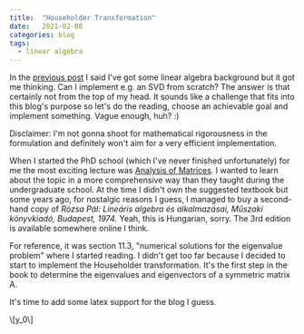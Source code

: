 ```yaml
---
title:  "Householder Transformation"
date:   2021-02-08
categories: blog
tags:
  - linear algebra
---
```


In the [previous post](blog/ai-roadmap) I said I've got some linear algebra background but it got me thinking. Can I implement e.g. an SVD from scratch? The answer is that certainly not from the top of my head. It sounds like a challenge that fits into this blog's purpose so let's do the reading, choose an achievable goal and implement something. Vague enough, huh? :)

Disclaimer: I'm not gonna shoot for mathematical rigorousness in the formulation and definitely won't aim for a very efficient implementation.

When I started the PhD school (which I've never finished unfortunately) for me the most exciting lecture was [Analysis of Matrices](https://portal.vik.bme.hu/kepzes/targyak/VIMAD569/en/). I wanted to learn about the topic in a more comprehensive way than they taught during the undergraduate school. At the time I didn't own the suggested textbook but some years ago, for nostalgic reasons I guess, I managed to buy a second-hand copy of _Rózsa Pál: Lineáris algebra és alkalmazásai, Műszaki könyvkiadó, Budapest, 1974_. Yeah, this is Hungarian, sorry. The 3rd edition is available somewhere online I think.

For reference, it was section 11.3, "numerical solutions for the eigenvalue problem" where I started reading. I didn't get too far because I decided to start to implement the Householder transformation. It's the first step in the book to determine the eigenvalues and eigenvectors of a symmetric matrix A.

It's time to add some latex support for the blog I guess.

\\[y_0\\]